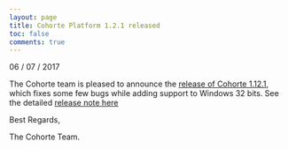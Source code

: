 ```yaml
---
layout: page
title: Cohorte Platform 1.2.1 released
toc: false
comments: true
---
```


06 / 07 / 2017

The Cohorte team is pleased to announce the [release of Cohorte 1.12.1](/downloads/), which fixes some few bugs while adding support to Windows 32 bits. See the detailed [release note here](https://nrm.cohorte.tech/repository/cohorte-releases/org/cohorte/platforms/cohorte/1.2.1/cohorte-1.2.1-changelog.txt)


<div id="one-page-generator-end"></div>


Best Regards,

The Cohorte Team.
